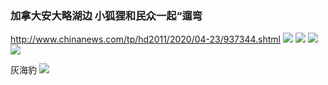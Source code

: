 ### 加拿大安大略湖边 小狐狸和民众一起“遛弯
http://www.chinanews.com/tp/hd2011/2020/04-23/937344.shtml
![](http://i2.chinanews.com/simg/hd/2020/04/23/5ce9bfc56ff84e758cb6a7142a8a86cf.jpg)
![](http://i2.chinanews.com/simg/hd/2020/04/23/e31236e160534b8ab3735c3dca63715e.jpg)
![](http://i2.chinanews.com/simg/hd/2020/04/23/b21577e40a3c4dc6a517d4847aa4d511.jpg)
![](http://i2.chinanews.com/simg/hd/2020/04/23/6576e07021f84d2a991786af9412fa85.jpg)

灰海豹
![](https://cn.bing.com/th?id=OHR.NorfolkPups_ZH-CN0794024596_UHD.jpg)
